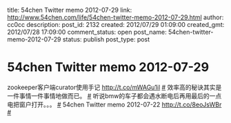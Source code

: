 title: 54chen Twitter memo 2012-07-29 
link: http://www.54chen.com/life/54chen-twitter-memo-2012-07-29.html
author: cc0cc
description: 
post_id: 2132
created: 2012/07/29 01:09:00
created_gmt: 2012/07/28 17:09:00
comment_status: open
post_name: 54chen-twitter-memo-2012-07-29
status: publish
post_type: post

# 54chen Twitter memo 2012-07-29 

zookeeper客户端curator使用手记 <http://t.co/mWAGu1il> [#](http://twitter.com/54chen/statuses/227963864858370048) 效率高的秘诀其实是一件事情一件事情地做而已。 [#](http://twitter.com/54chen/statuses/227655563511726080) 听说bmw的车子都会遇水断电后再用最后的一点电把窗户打开。。。 [#](http://twitter.com/54chen/statuses/227286708771778560) 54chen Twitter memo 2012-07-22 <http://t.co/8eoJsWBr> [#](http://twitter.com/54chen/statuses/226864044928286720)